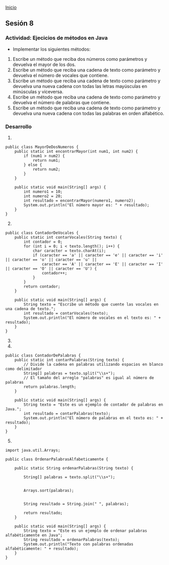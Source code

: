 <!-- No borrar o modificar -->
[Inicio](./index.md)

## Sesión 8 

### Actividad: Ejecicios de métodos en Java

- Implementar los siguientes métodos:

1. Escribe un método que reciba dos números como parámetros y devuelva el mayor de los dos.
2. Escribe un método que reciba una cadena de texto como parámetro y devuelva el número de vocales que contiene.
3. Escribe un método que reciba una cadena de texto como parámetro y devuelva una nueva cadena con todas las letras mayúsculas en minúsculas y viceversa.
4. Escribe un método que reciba una cadena de texto como parámetro y devuelva el número de palabras que contiene.
5. Escribe un método que reciba una cadena de texto como parámetro y devuelva una nueva cadena con todas las palabras en orden alfabético.

### Desarrollo

1. 
```
public class MayorDeDosNumeros {
    public static int encontrarMayor(int num1, int num2) {
        if (num1 > num2) {
            return num1;
        } else {
            return num2;
        }
    }

    public static void main(String[] args) {
        int numero1 = 10;
        int numero2 = 20;
        int resultado = encontrarMayor(numero1, numero2);
        System.out.println("El número mayor es: " + resultado);
    }
}
```
2. 
```
public class ContadorDeVocales {
    public static int contarVocales(String texto) {
        int contador = 0;
        for (int i = 0; i < texto.length(); i++) {
            char caracter = texto.charAt(i);
            if (caracter == 'a' || caracter == 'e' || caracter == 'i' || caracter == 'o' || caracter == 'u' ||
                caracter == 'A' || caracter == 'E' || caracter == 'I' || caracter == 'O' || caracter == 'U') {
                contador++;
            }
        }
        return contador;
    }

    public static void main(String[] args) {
        String texto = "Escribe un método que cuente las vocales en una cadena de texto.";
        int resultado = contarVocales(texto);
        System.out.println("El número de vocales en el texto es: " + resultado);
    }
}
```
3. 
4. 
```
public class ContadorDePalabras {
    public static int contarPalabras(String texto) {
        // Divide la cadena en palabras utilizando espacios en blanco como delimitador
        String[] palabras = texto.split("\\s+");
        // El tamaño del arreglo "palabras" es igual al número de palabras
        return palabras.length;
    }

    public static void main(String[] args) {
        String texto = "Este es un ejemplo de contador de palabras en Java.";
        int resultado = contarPalabras(texto);
        System.out.println("El número de palabras en el texto es: " + resultado);
    }
}

```
5. 
```
import java.util.Arrays;

public class OrdenarPalabrasAlfabeticamente {

    public static String ordenarPalabras(String texto) {
        
        String[] palabras = texto.split("\\s+");
        
        
        Arrays.sort(palabras);
        
        
        String resultado = String.join(" ", palabras);
        
        return resultado;
    }

    public static void main(String[] args) {
        String texto = "Este es un ejemplo de ordenar palabras alfabéticamente en Java";
        String resultado = ordenarPalabras(texto);
        System.out.println("Texto con palabras ordenadas alfabéticamente: " + resultado);
    }
}
```

<!-- Su documentación aquí -->






